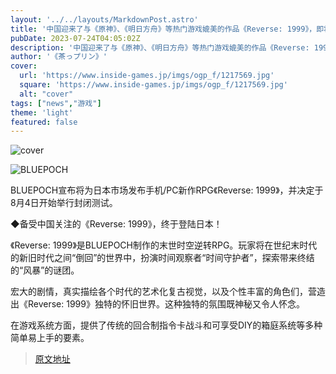 ```yaml
---
layout: '../../layouts/MarkdownPost.astro'
title: '中国迎来了与《原神》、《明日方舟》等热门游戏媲美的作品《Reverse: 1999》，即将登陆日本！将举行手机/PC版的封闭测试'
pubDate: 2023-07-24T04:05:02Z
description: '中国迎来了与《原神》、《明日方舟》等热门游戏媲美的作品《Reverse: 1999》，即将登陆日本！将举行手机/PC版的封闭测试'
author: '《茶っプリン》'
cover:
  url: 'https://www.inside-games.jp/imgs/ogp_f/1217569.jpg'
  square: 'https://www.inside-games.jp/imgs/ogp_f/1217569.jpg'
  alt: "cover"
tags: ["news","游戏"]
theme: 'light'
featured: false
---
```


![cover](https://www.inside-games.jp/imgs/ogp_f/1217569.jpg)

![BLUEPOCH](https://www.inside-games.jp/imgs/zoom/1217567.jpg)

BLUEPOCH宣布将为日本市场发布手机/PC新作RPG《Reverse: 1999》，并决定于8月4日开始举行封闭测试。

◆备受中国关注的《Reverse: 1999》，终于登陆日本！

《Reverse: 1999》是BLUEPOCH制作的末世时空逆转RPG。玩家将在世纪末时代的新旧时代之间“倒回”的世界中，扮演时间观察者“时间守护者”，探索带来终结的“风暴”的谜团。

宏大的剧情，真实描绘各个时代的艺术化复古视觉，以及个性丰富的角色们，营造出《Reverse: 1999》独特的怀旧世界。这种独特的氛围既神秘又令人怀念。

在游戏系统方面，提供了传统的回合制指令卡战斗和可享受DIY的箱庭系统等多种简单易上手的要素。

>[原文地址](https://www.inside-games.jp/article/2023/07/24/147362.html)  
